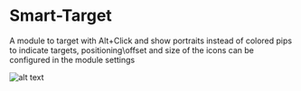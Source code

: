 # Smart-Target
A module to target with Alt+Click and show portraits instead of colored pips to indicate targets, positioning\offset and size of the icons can be configured in the module settings

![alt text](https://github.com/theripper93/Smart-Target/raw/main/smartTarget.jpg)
